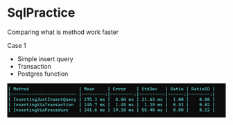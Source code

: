 # SqlPractice
Comparing what is method work faster

Case 1
- Simple insert query
- Transaction
- Postgres function

![report_image](./SqlPractice/Images/1_report.png)